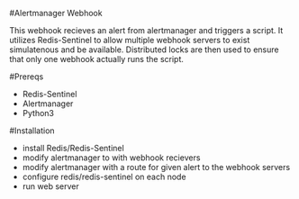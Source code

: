 #Alertmanager Webhook

This webhook recieves an alert from alertmanager and triggers a script. It utilizes Redis-Sentinel to allow multiple webhook servers to exist simulatenous and be available. Distributed locks are then used to ensure that only one webhook actually runs the script. 

#Prereqs 

- Redis-Sentinel 
- Alertmanager 
- Python3

#Installation 

- install Redis/Redis-Sentinel 
- modify alertmanager to with webhook recievers
- modify alertmanager with a route for given alert to the webhook servers
- configure redis/redis-sentinel on each node 
- run web server 

